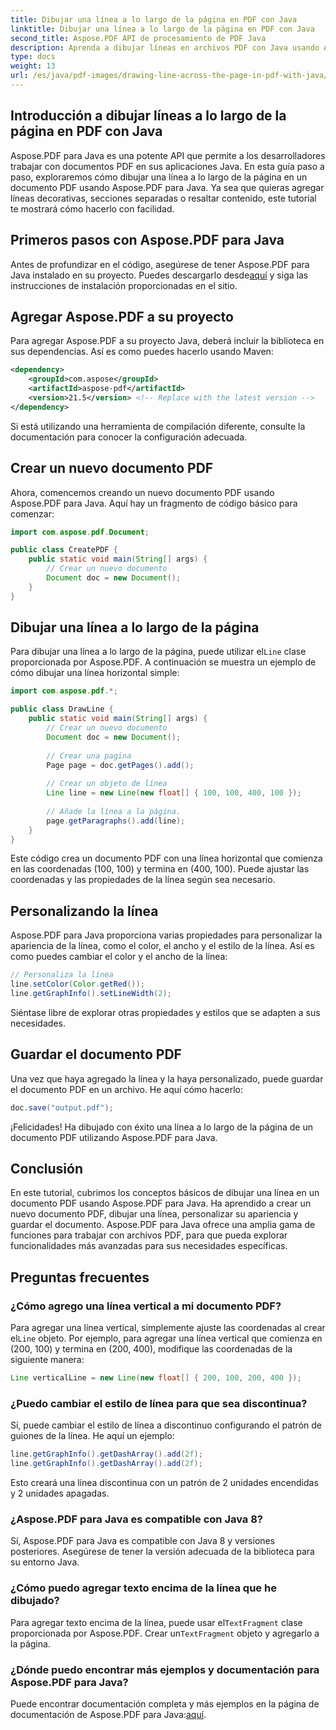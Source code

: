 ```yaml
---
title: Dibujar una línea a lo largo de la página en PDF con Java
linktitle: Dibujar una línea a lo largo de la página en PDF con Java
second_title: Aspose.PDF API de procesamiento de PDF Java
description: Aprenda a dibujar líneas en archivos PDF con Java usando Aspose.PDF para Java. Guía paso a paso con código fuente para dibujo lineal en PDF.
type: docs
weight: 13
url: /es/java/pdf-images/drawing-line-across-the-page-in-pdf-with-java/
---
```


## Introducción a dibujar líneas a lo largo de la página en PDF con Java

Aspose.PDF para Java es una potente API que permite a los desarrolladores trabajar con documentos PDF en sus aplicaciones Java. En esta guía paso a paso, exploraremos cómo dibujar una línea a lo largo de la página en un documento PDF usando Aspose.PDF para Java. Ya sea que quieras agregar líneas decorativas, secciones separadas o resaltar contenido, este tutorial te mostrará cómo hacerlo con facilidad.

## Primeros pasos con Aspose.PDF para Java

Antes de profundizar en el código, asegúrese de tener Aspose.PDF para Java instalado en su proyecto. Puedes descargarlo desde[aquí](https://releases.aspose.com/pdf/java/) y siga las instrucciones de instalación proporcionadas en el sitio.

## Agregar Aspose.PDF a su proyecto

Para agregar Aspose.PDF a su proyecto Java, deberá incluir la biblioteca en sus dependencias. Así es como puedes hacerlo usando Maven:

```xml
<dependency>
    <groupId>com.aspose</groupId>
    <artifactId>aspose-pdf</artifactId>
    <version>21.5</version> <!-- Replace with the latest version -->
</dependency>
```

Si está utilizando una herramienta de compilación diferente, consulte la documentación para conocer la configuración adecuada.

## Crear un nuevo documento PDF

Ahora, comencemos creando un nuevo documento PDF usando Aspose.PDF para Java. Aquí hay un fragmento de código básico para comenzar:

```java
import com.aspose.pdf.Document;

public class CreatePDF {
    public static void main(String[] args) {
        // Crear un nuevo documento
        Document doc = new Document();
    }
}
```

## Dibujar una línea a lo largo de la página

 Para dibujar una línea a lo largo de la página, puede utilizar el`Line` clase proporcionada por Aspose.PDF. A continuación se muestra un ejemplo de cómo dibujar una línea horizontal simple:

```java
import com.aspose.pdf.*;

public class DrawLine {
    public static void main(String[] args) {
        // Crear un nuevo documento
        Document doc = new Document();
        
        // Crear una pagina
        Page page = doc.getPages().add();
        
        // Crear un objeto de línea
        Line line = new Line(new float[] { 100, 100, 400, 100 });
        
        // Añade la línea a la página.
        page.getParagraphs().add(line);
    }
}
```

Este código crea un documento PDF con una línea horizontal que comienza en las coordenadas (100, 100) y termina en (400, 100). Puede ajustar las coordenadas y las propiedades de la línea según sea necesario.

## Personalizando la línea

Aspose.PDF para Java proporciona varias propiedades para personalizar la apariencia de la línea, como el color, el ancho y el estilo de la línea. Así es como puedes cambiar el color y el ancho de la línea:

```java
// Personaliza la línea
line.setColor(Color.getRed());
line.getGraphInfo().setLineWidth(2);
```

Siéntase libre de explorar otras propiedades y estilos que se adapten a sus necesidades.

## Guardar el documento PDF

Una vez que haya agregado la línea y la haya personalizado, puede guardar el documento PDF en un archivo. He aquí cómo hacerlo:

```java
doc.save("output.pdf");
```

¡Felicidades! Ha dibujado con éxito una línea a lo largo de la página de un documento PDF utilizando Aspose.PDF para Java.

## Conclusión

En este tutorial, cubrimos los conceptos básicos de dibujar una línea en un documento PDF usando Aspose.PDF para Java. Ha aprendido a crear un nuevo documento PDF, dibujar una línea, personalizar su apariencia y guardar el documento. Aspose.PDF para Java ofrece una amplia gama de funciones para trabajar con archivos PDF, para que pueda explorar funcionalidades más avanzadas para sus necesidades específicas.

## Preguntas frecuentes

### ¿Cómo agrego una línea vertical a mi documento PDF?

Para agregar una línea vertical, simplemente ajuste las coordenadas al crear el`Line` objeto. Por ejemplo, para agregar una línea vertical que comienza en (200, 100) y termina en (200, 400), modifique las coordenadas de la siguiente manera:

```java
Line verticalLine = new Line(new float[] { 200, 100, 200, 400 });
```

### ¿Puedo cambiar el estilo de línea para que sea discontinua?

Sí, puede cambiar el estilo de línea a discontinuo configurando el patrón de guiones de la línea. He aquí un ejemplo:

```java
line.getGraphInfo().getDashArray().add(2f);
line.getGraphInfo().getDashArray().add(2f);
```

Esto creará una línea discontinua con un patrón de 2 unidades encendidas y 2 unidades apagadas.

### ¿Aspose.PDF para Java es compatible con Java 8?

Sí, Aspose.PDF para Java es compatible con Java 8 y versiones posteriores. Asegúrese de tener la versión adecuada de la biblioteca para su entorno Java.

### ¿Cómo puedo agregar texto encima de la línea que he dibujado?

 Para agregar texto encima de la línea, puede usar el`TextFragment` clase proporcionada por Aspose.PDF. Crear un`TextFragment` objeto y agregarlo a la página.

### ¿Dónde puedo encontrar más ejemplos y documentación para Aspose.PDF para Java?

 Puede encontrar documentación completa y más ejemplos en la página de documentación de Aspose.PDF para Java:[aquí](https://reference.aspose.com/pdf/java/).